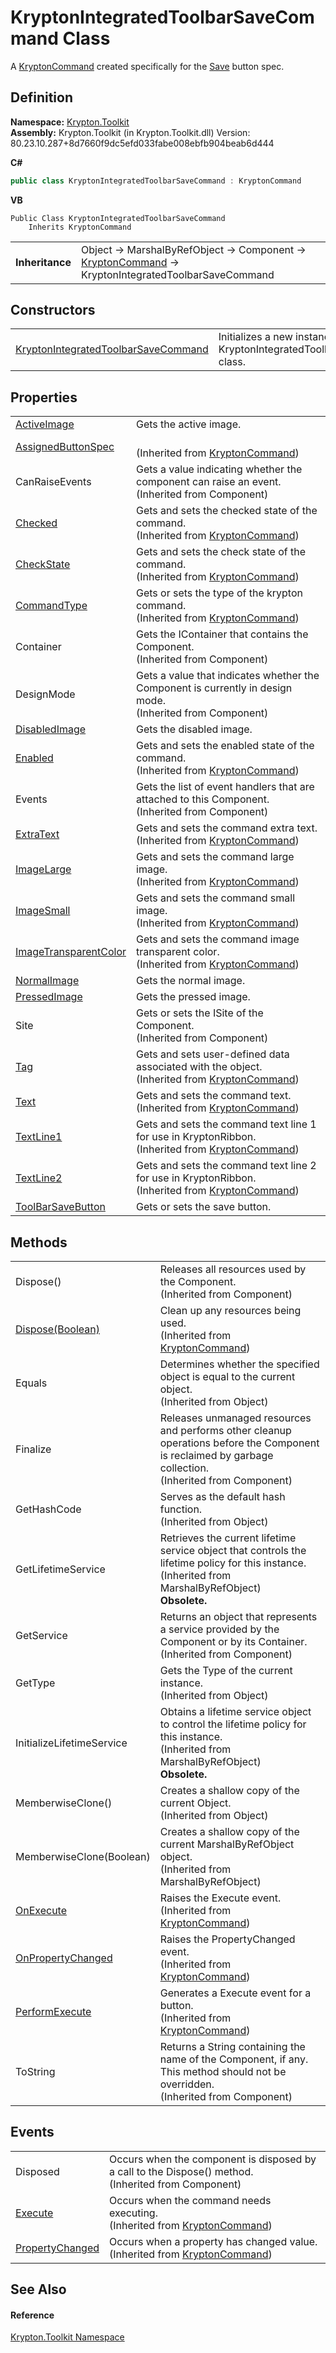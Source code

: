 # KryptonIntegratedToolbarSaveCommand Class


A <a href="405c9190-9a07-407c-9d40-1510447ccef6.md">KryptonCommand</a> created specifically for the <a href="c3bc4d26-fb06-c8b0-84ff-c9ba4d740c24.md">Save</a> button spec.



## Definition
**Namespace:** <a href="79d2eac2-21f4-54ff-7552-b20c33c30600.md">Krypton.Toolkit</a>  
**Assembly:** Krypton.Toolkit (in Krypton.Toolkit.dll) Version: 80.23.10.287+8d7660f9dc5efd033fabe008ebfb904beab6d444

**C#**
``` C#
public class KryptonIntegratedToolbarSaveCommand : KryptonCommand
```
**VB**
``` VB
Public Class KryptonIntegratedToolbarSaveCommand
	Inherits KryptonCommand
```

<table><tr><td><strong>Inheritance</strong></td><td>Object  →  MarshalByRefObject  →  Component  →  <a href="405c9190-9a07-407c-9d40-1510447ccef6.md">KryptonCommand</a>  →  KryptonIntegratedToolbarSaveCommand</td></tr>
</table>



## Constructors
<table>
<tr>
<td><a href="dbd5bc2a-c663-3b41-a451-5c1552133ca0.md">KryptonIntegratedToolbarSaveCommand</a></td>
<td>Initializes a new instance of the KryptonIntegratedToolbarSaveCommand class.</td></tr>
</table>

## Properties
<table>
<tr>
<td><a href="8531e179-ed22-c961-1c68-2eea03d874db.md">ActiveImage</a></td>
<td>Gets the active image.</td></tr>
<tr>
<td><a href="b15dff73-5a50-6bd1-0506-1bf55f3d3284.md">AssignedButtonSpec</a></td>
<td><br />(Inherited from <a href="405c9190-9a07-407c-9d40-1510447ccef6.md">KryptonCommand</a>)</td></tr>
<tr>
<td>CanRaiseEvents</td>
<td>Gets a value indicating whether the component can raise an event.<br />(Inherited from Component)</td></tr>
<tr>
<td><a href="4150f450-7908-2cbb-36f5-16d02eff2f46.md">Checked</a></td>
<td>Gets and sets the checked state of the command.<br />(Inherited from <a href="405c9190-9a07-407c-9d40-1510447ccef6.md">KryptonCommand</a>)</td></tr>
<tr>
<td><a href="c32f5798-3544-549e-0664-b348b6bbcae4.md">CheckState</a></td>
<td>Gets and sets the check state of the command.<br />(Inherited from <a href="405c9190-9a07-407c-9d40-1510447ccef6.md">KryptonCommand</a>)</td></tr>
<tr>
<td><a href="ebb57721-be4e-2e0b-c385-a23bf613b21e.md">CommandType</a></td>
<td>Gets or sets the type of the krypton command.<br />(Inherited from <a href="405c9190-9a07-407c-9d40-1510447ccef6.md">KryptonCommand</a>)</td></tr>
<tr>
<td>Container</td>
<td>Gets the IContainer that contains the Component.<br />(Inherited from Component)</td></tr>
<tr>
<td>DesignMode</td>
<td>Gets a value that indicates whether the Component is currently in design mode.<br />(Inherited from Component)</td></tr>
<tr>
<td><a href="1e47b8e8-c817-dbcb-55c0-7056fa0f2bb4.md">DisabledImage</a></td>
<td>Gets the disabled image.</td></tr>
<tr>
<td><a href="7dabe263-e90d-dddf-9792-52efa6b6c673.md">Enabled</a></td>
<td>Gets and sets the enabled state of the command.<br />(Inherited from <a href="405c9190-9a07-407c-9d40-1510447ccef6.md">KryptonCommand</a>)</td></tr>
<tr>
<td>Events</td>
<td>Gets the list of event handlers that are attached to this Component.<br />(Inherited from Component)</td></tr>
<tr>
<td><a href="1aedcd6f-61bb-0275-8621-3448f3264439.md">ExtraText</a></td>
<td>Gets and sets the command extra text.<br />(Inherited from <a href="405c9190-9a07-407c-9d40-1510447ccef6.md">KryptonCommand</a>)</td></tr>
<tr>
<td><a href="ce2c2b26-e0ec-2694-f7ec-b6fcff5e5312.md">ImageLarge</a></td>
<td>Gets and sets the command large image.<br />(Inherited from <a href="405c9190-9a07-407c-9d40-1510447ccef6.md">KryptonCommand</a>)</td></tr>
<tr>
<td><a href="96ea5b36-2037-1edc-2ae8-e18ba998e5b2.md">ImageSmall</a></td>
<td>Gets and sets the command small image.<br />(Inherited from <a href="405c9190-9a07-407c-9d40-1510447ccef6.md">KryptonCommand</a>)</td></tr>
<tr>
<td><a href="7bd9d70f-c009-37f1-1cdb-b52abd4073e2.md">ImageTransparentColor</a></td>
<td>Gets and sets the command image transparent color.<br />(Inherited from <a href="405c9190-9a07-407c-9d40-1510447ccef6.md">KryptonCommand</a>)</td></tr>
<tr>
<td><a href="31b1e5d4-4363-9ae8-0f60-309b468c4dc9.md">NormalImage</a></td>
<td>Gets the normal image.</td></tr>
<tr>
<td><a href="e1c91eb9-9593-7e62-0ca1-53212cd2a258.md">PressedImage</a></td>
<td>Gets the pressed image.</td></tr>
<tr>
<td>Site</td>
<td>Gets or sets the ISite of the Component.<br />(Inherited from Component)</td></tr>
<tr>
<td><a href="a45e5f96-46ef-6836-1fc4-49507d56e13f.md">Tag</a></td>
<td>Gets and sets user-defined data associated with the object.<br />(Inherited from <a href="405c9190-9a07-407c-9d40-1510447ccef6.md">KryptonCommand</a>)</td></tr>
<tr>
<td><a href="d03f19ca-baea-ee15-fd43-969874712f45.md">Text</a></td>
<td>Gets and sets the command text.<br />(Inherited from <a href="405c9190-9a07-407c-9d40-1510447ccef6.md">KryptonCommand</a>)</td></tr>
<tr>
<td><a href="a85bc1e3-ac20-e44a-26a2-d9b39ac18f67.md">TextLine1</a></td>
<td>Gets and sets the command text line 1 for use in KryptonRibbon.<br />(Inherited from <a href="405c9190-9a07-407c-9d40-1510447ccef6.md">KryptonCommand</a>)</td></tr>
<tr>
<td><a href="464d3d58-e0e5-aace-c188-96e25d2e5553.md">TextLine2</a></td>
<td>Gets and sets the command text line 2 for use in KryptonRibbon.<br />(Inherited from <a href="405c9190-9a07-407c-9d40-1510447ccef6.md">KryptonCommand</a>)</td></tr>
<tr>
<td><a href="ad1b86e7-9b65-7982-8faa-66dd62dcff8d.md">ToolBarSaveButton</a></td>
<td>Gets or sets the save button.</td></tr>
</table>

## Methods
<table>
<tr>
<td>Dispose()</td>
<td>Releases all resources used by the Component.<br />(Inherited from Component)</td></tr>
<tr>
<td><a href="0d8f0e4c-8a2f-5dda-0a57-5ade6a4a1c27.md">Dispose(Boolean)</a></td>
<td>Clean up any resources being used.<br />(Inherited from <a href="405c9190-9a07-407c-9d40-1510447ccef6.md">KryptonCommand</a>)</td></tr>
<tr>
<td>Equals</td>
<td>Determines whether the specified object is equal to the current object.<br />(Inherited from Object)</td></tr>
<tr>
<td>Finalize</td>
<td>Releases unmanaged resources and performs other cleanup operations before the Component is reclaimed by garbage collection.<br />(Inherited from Component)</td></tr>
<tr>
<td>GetHashCode</td>
<td>Serves as the default hash function.<br />(Inherited from Object)</td></tr>
<tr>
<td>GetLifetimeService</td>
<td>Retrieves the current lifetime service object that controls the lifetime policy for this instance.<br />(Inherited from MarshalByRefObject)<br /><strong>Obsolete.</strong></td></tr>
<tr>
<td>GetService</td>
<td>Returns an object that represents a service provided by the Component or by its Container.<br />(Inherited from Component)</td></tr>
<tr>
<td>GetType</td>
<td>Gets the Type of the current instance.<br />(Inherited from Object)</td></tr>
<tr>
<td>InitializeLifetimeService</td>
<td>Obtains a lifetime service object to control the lifetime policy for this instance.<br />(Inherited from MarshalByRefObject)<br /><strong>Obsolete.</strong></td></tr>
<tr>
<td>MemberwiseClone()</td>
<td>Creates a shallow copy of the current Object.<br />(Inherited from Object)</td></tr>
<tr>
<td>MemberwiseClone(Boolean)</td>
<td>Creates a shallow copy of the current MarshalByRefObject object.<br />(Inherited from MarshalByRefObject)</td></tr>
<tr>
<td><a href="da30d24e-0c45-079e-5208-79752c57286c.md">OnExecute</a></td>
<td>Raises the Execute event.<br />(Inherited from <a href="405c9190-9a07-407c-9d40-1510447ccef6.md">KryptonCommand</a>)</td></tr>
<tr>
<td><a href="abcf8455-40e1-5e55-c02f-f890489c5be2.md">OnPropertyChanged</a></td>
<td>Raises the PropertyChanged event.<br />(Inherited from <a href="405c9190-9a07-407c-9d40-1510447ccef6.md">KryptonCommand</a>)</td></tr>
<tr>
<td><a href="008c8940-f907-5b7d-cb57-7bb3e1bce27e.md">PerformExecute</a></td>
<td>Generates a Execute event for a button.<br />(Inherited from <a href="405c9190-9a07-407c-9d40-1510447ccef6.md">KryptonCommand</a>)</td></tr>
<tr>
<td>ToString</td>
<td>Returns a String containing the name of the Component, if any. This method should not be overridden.<br />(Inherited from Component)</td></tr>
</table>

## Events
<table>
<tr>
<td>Disposed</td>
<td>Occurs when the component is disposed by a call to the Dispose() method.<br />(Inherited from Component)</td></tr>
<tr>
<td><a href="99b6a04a-cb3f-5616-610f-e1a97b9ece01.md">Execute</a></td>
<td>Occurs when the command needs executing.<br />(Inherited from <a href="405c9190-9a07-407c-9d40-1510447ccef6.md">KryptonCommand</a>)</td></tr>
<tr>
<td><a href="21d05c07-a1d0-d4eb-f6ab-17c7da1e1973.md">PropertyChanged</a></td>
<td>Occurs when a property has changed value.<br />(Inherited from <a href="405c9190-9a07-407c-9d40-1510447ccef6.md">KryptonCommand</a>)</td></tr>
</table>

## See Also


#### Reference
<a href="79d2eac2-21f4-54ff-7552-b20c33c30600.md">Krypton.Toolkit Namespace</a>  
